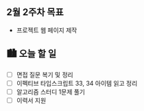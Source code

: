 ## 2월 2주차 목표

- 프로젝트 웹 페이지 제작

## 🏙️ 오늘 할 일

- [ ] 면접 질문 복기 및 정리
- [ ] 이펙티브 타입스크립트 33, 34 아이템 읽고 정리
- [ ] 알고리즘 스터디 1문제 풀기
- [ ] 이력서 지원
